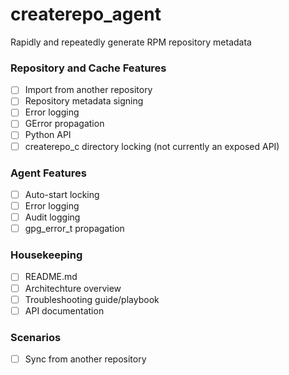 # createrepo\_agent
Rapidly and repeatedly generate RPM repository metadata

### Repository and Cache Features
- [ ] Import from another repository  
- [ ] Repository metadata signing  
- [ ] Error logging  
- [ ] GError propagation  
- [ ] Python API  
- [ ] createrepo\_c directory locking (not currently an exposed API)

### Agent Features
- [ ] Auto-start locking  
- [ ] Error logging  
- [ ] Audit logging  
- [ ] gpg\_error\_t propagation  

### Housekeeping
- [ ] README.md  
- [ ] Architechture overview  
- [ ] Troubleshooting guide/playbook  
- [ ] API documentation  

### Scenarios
- [ ] Sync from another repository  
